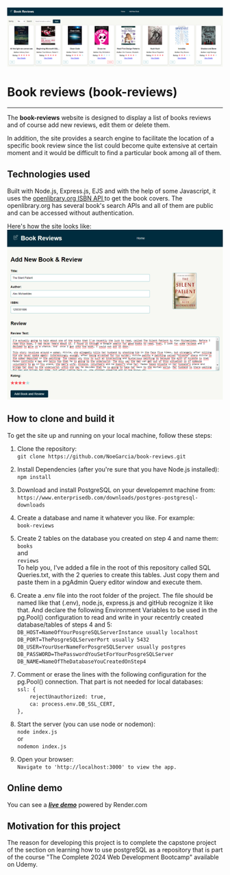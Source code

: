 [![Header](https://github.com/NoeGarcia/book-reviews/blob/main/public/images/gitHeader.png?raw=true)](https://github.com/NoeGarcia/book-reviews/)
# Book reviews (book-reviews)
***
The **book-reviews** website is designed to display a list of books reviews and of course add new reviews, edit them or delete them.

In addition, the site provides a search engine to facilitate the location of a specific book review since the list could become quite extensive at certain moment and it would be difficult to find a particular book among all of them.

## Technologies used
Built with Node.js, Express.js, EJS and with the help of some Javascript, it uses the [openlibrary.org ISBN API ](https://openlibrary.org/dev/docs/api/books) to get the book covers. The openlibrary.org has several book's search APIs and all of them are public and can be accessed without authentication.  

Here's how the site looks like:  
![Book-reviews site sample](https://github.com/NoeGarcia/book-reviews/blob/main/public/images/gitDetailsPage.png?raw=true)

## How to clone and build it
To get the site up and running on your local machine, follow these steps: 
1. Clone the repository:  
    `git clone https://github.com/NoeGarcia/book-reviews.git`

2. Install Dependencies (after you're sure that you have Node.js installed):  
	`npm install`

3. Download and install PostgreSQL on your developemnt machine from:  
	`https://www.enterprisedb.com/downloads/postgres-postgresql-downloads`

4. Create a database and name it whatever you like. For example:  
	`book-reviews`  

5. Create 2 tables on the database you created on step 4 and name them:  
	`books`  
	and  
	`reviews`  
	To help you, I've added a file in the root of this repository called SQL Queries.txt, with the 2 queries to create this tables. Just copy them and paste them in a pgAdmin Query editor window and execute them.  

6. Create a .env file into the root folder of the project. The file should be named like that (.env), node.js, express.js and gitHub recognize it like that. And declare the following Environment Variables to be used in the pg.Pool() configuration to read and write in your recentrly created database/tables of steps 4 and 5:  
	`DB_HOST=NameOfYourPosgreSQLServerInstance usually localhost`  
	`DB_PORT=ThePosgreSQLServerPort usually 5432`  
	`DB_USER=YourUserNameForPosgreSQLServer usually postgres`  
	`DB_PASSWORD=ThePasswordYouSetForYourPosgreSQLServer`  
	`DB_NAME=NameOfTheDatabaseYouCreatedOnStep4`  

7. Comment or erase the lines with the following configuration for the pg.Pool() connection. That part is not needed for local databases:  
	`ssl: {`  
    `    rejectUnauthorized: true,`  
    `    ca: process.env.DB_SSL_CERT,`  
    `},`  

8. Start the server (you can use node or nodemon):  
	`node index.js`  
	or  
	`nodemon index.js`
9. Open your browser:  
	`Navigate to 'http://localhost:3000' to view the app.`
	
## Online demo
You can see a ***[live demo](https://book-reviews-3eq7.onrender.com)*** powered by Render.com

## Motivation for this project
The reason for developing this project is to complete the capstone project of the section on learning how to use postgreSQL as a repository that is part of the course "The Complete 2024 Web Development Bootcamp" available on Udemy.
